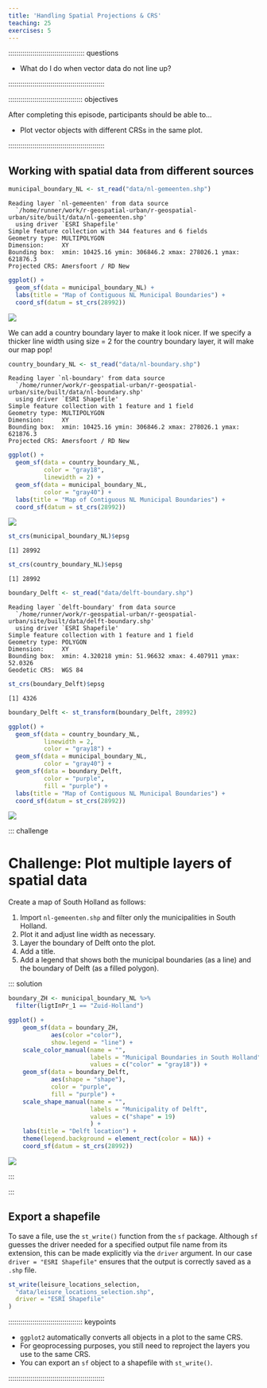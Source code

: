 ```yaml
---
title: 'Handling Spatial Projections & CRS'
teaching: 25
exercises: 5
---
```




:::::::::::::::::::::::::::::::::::::: questions 

- What do I do when vector data do not line up?

::::::::::::::::::::::::::::::::::::::::::::::::

::::::::::::::::::::::::::::::::::::: objectives


After completing this episode, participants should be able to…

- Plot vector objects with different CRSs in the same plot.

::::::::::::::::::::::::::::::::::::::::::::::::

## Working with spatial data from different sources


```r
municipal_boundary_NL <- st_read("data/nl-gemeenten.shp")
```

```{.output}
Reading layer `nl-gemeenten' from data source 
  `/home/runner/work/r-geospatial-urban/r-geospatial-urban/site/built/data/nl-gemeenten.shp' 
  using driver `ESRI Shapefile'
Simple feature collection with 344 features and 6 fields
Geometry type: MULTIPOLYGON
Dimension:     XY
Bounding box:  xmin: 10425.16 ymin: 306846.2 xmax: 278026.1 ymax: 621876.3
Projected CRS: Amersfoort / RD New
```


```r
ggplot() +
  geom_sf(data = municipal_boundary_NL) +
  labs(title = "Map of Contiguous NL Municipal Boundaries") +
  coord_sf(datum = st_crs(28992))
```

<img src="fig/12-handling-spatial-projection-and-crs-rendered-plot-minicipal-boundary-1.png" style="display: block; margin: auto;" />

We can add a country boundary layer to make it look nicer. If we specify a thicker line width using size = 2 for the country boundary layer, it will make our map pop!


```r
country_boundary_NL <- st_read("data/nl-boundary.shp")
```

```{.output}
Reading layer `nl-boundary' from data source 
  `/home/runner/work/r-geospatial-urban/r-geospatial-urban/site/built/data/nl-boundary.shp' 
  using driver `ESRI Shapefile'
Simple feature collection with 1 feature and 1 field
Geometry type: MULTIPOLYGON
Dimension:     XY
Bounding box:  xmin: 10425.16 ymin: 306846.2 xmax: 278026.1 ymax: 621876.3
Projected CRS: Amersfoort / RD New
```


```r
ggplot() +
  geom_sf(data = country_boundary_NL, 
          color = "gray18", 
          linewidth = 2) +
  geom_sf(data = municipal_boundary_NL, 
          color = "gray40") +
  labs(title = "Map of Contiguous NL Municipal Boundaries") +
  coord_sf(datum = st_crs(28992))
```

<img src="fig/12-handling-spatial-projection-and-crs-rendered-plot-boundaries-1.png" style="display: block; margin: auto;" />


```r
st_crs(municipal_boundary_NL)$epsg
```

```{.output}
[1] 28992
```


```r
st_crs(country_boundary_NL)$epsg
```

```{.output}
[1] 28992
```


```r
boundary_Delft <- st_read("data/delft-boundary.shp")
```

```{.output}
Reading layer `delft-boundary' from data source 
  `/home/runner/work/r-geospatial-urban/r-geospatial-urban/site/built/data/delft-boundary.shp' 
  using driver `ESRI Shapefile'
Simple feature collection with 1 feature and 1 field
Geometry type: POLYGON
Dimension:     XY
Bounding box:  xmin: 4.320218 ymin: 51.96632 xmax: 4.407911 ymax: 52.0326
Geodetic CRS:  WGS 84
```

```r
st_crs(boundary_Delft)$epsg
```

```{.output}
[1] 4326
```

```r
boundary_Delft <- st_transform(boundary_Delft, 28992)
```


```r
ggplot() +
  geom_sf(data = country_boundary_NL, 
          linewidth = 2, 
          color = "gray18") +
  geom_sf(data = municipal_boundary_NL, 
          color = "gray40") +
  geom_sf(data = boundary_Delft, 
          color = "purple", 
          fill = "purple") +
  labs(title = "Map of Contiguous NL Municipal Boundaries") +
  coord_sf(datum = st_crs(28992))
```

<img src="fig/12-handling-spatial-projection-and-crs-rendered-plot-boundaries2-1.png" style="display: block; margin: auto;" />

::: challenge

# Challenge: Plot multiple layers of spatial data
<!-- 5 minutes -->

Create a map of South Holland as follows:

1. Import `nl-gemeenten.shp` and filter only the municipalities in South Holland.
2. Plot it and adjust line width as necessary.
3. Layer the boundary of Delft onto the plot.
4. Add a title.
5. Add a legend that shows both the municipal boundaries (as a line) and the boundary of Delft (as a filled polygon).

::: solution


```r
boundary_ZH <- municipal_boundary_NL %>% 
  filter(ligtInPr_1 == "Zuid-Holland")
```


```r
ggplot() +
    geom_sf(data = boundary_ZH, 
            aes(color ="color"), 
            show.legend = "line") +
    scale_color_manual(name = "", 
                       labels = "Municipal Boundaries in South Holland", 
                       values = c("color" = "gray18")) +
    geom_sf(data = boundary_Delft, 
            aes(shape = "shape"), 
            color = "purple", 
            fill = "purple") +
    scale_shape_manual(name = "", 
                       labels = "Municipality of Delft", 
                       values = c("shape" = 19)
                       ) +
    labs(title = "Delft location") +
    theme(legend.background = element_rect(color = NA)) +
    coord_sf(datum = st_crs(28992))
```

<img src="fig/12-handling-spatial-projection-and-crs-rendered-plot-boundary-zh-1.png" style="display: block; margin: auto;" />

:::

:::



## Export a shapefile

To save a file, use the `st_write()` function from the `sf` package. Although `sf` guesses the driver needed for a specified output file name from its extension, this can be made explicitly via the `driver` argument. In our case `driver = "ESRI Shapefile"` ensures that the output is correctly saved as a `.shp` file.


```r
st_write(leisure_locations_selection,
  "data/leisure_locations_selection.shp",
  driver = "ESRI Shapefile"
)
```

::::::::::::::::::::::::::::::::::::: keypoints 

- `ggplot2` automatically converts all objects in a plot to the same CRS.
- For geoprocessing purposes, you still need to reproject the layers you use to the same CRS.
- You can export an `sf` object to a shapefile with `st_write()`.

::::::::::::::::::::::::::::::::::::::::::::::::

